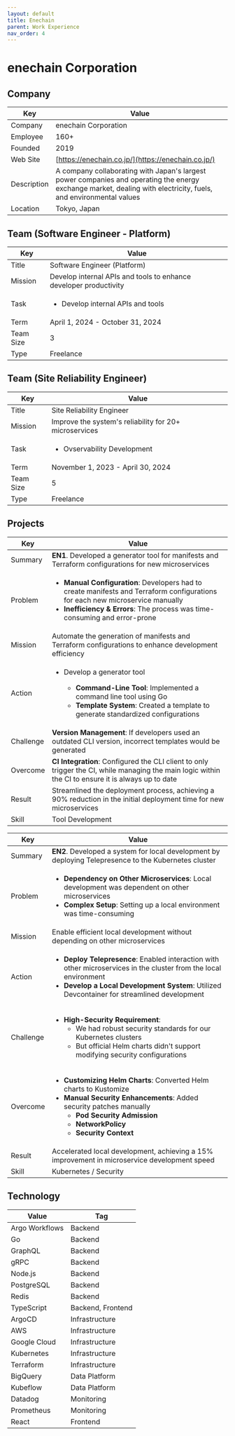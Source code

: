 ```yaml
---
layout: default
title: Enechain
parent: Work Experience
nav_order: 4
---
```


# enechain Corporation

## Company

| Key         | Value                                                                                                                                                     |
| ----------- | --------------------------------------------------------------------------------------------------------------------------------------------------------- |
| Company     | enechain Corporation                                                                                                                                      |
| Employee    | 160+                                                                                                                                                      |
| Founded     | 2019                                                                                                                                                      |
| Web Site    | [https://enechain.co.jp/](https://enechain.co.jp/)                                                                                                    |
| Description | A company collaborating with Japan's largest power companies and operating the energy exchange market, dealing with electricity, fuels, and environmental values |
| Location    | Tokyo, Japan                                                                                                                                              |

## Team (Software Engineer - Platform)

<table>
  <thead>
    <tr>
      <th>Key</th>
      <th>Value</th>
    </tr>
  </thead>
  <tbody>
    <tr>
      <td>Title</td>
      <td>Software Engineer (Platform)</td>
    </tr>
    <tr>
      <td>Mission</td>
      <td>Develop internal APIs and tools to enhance developer productivity</td>
    </tr>
    <tr>
      <td>Task</td>
      <td><ul><li>Develop internal APIs and tools</li></ul></td>
    </tr>
    <tr>
      <td>Term</td>
      <td>April 1, 2024 - October 31, 2024</td>
    </tr>
    <tr>
      <td>Team Size</td>
      <td>3</td>
    </tr>
    <tr>
      <td>Type</td>
      <td>Freelance</td>
    </tr>
  </tbody>
</table>

## Team (Site Reliability Engineer)

<table>
  <thead>
    <tr>
      <th>Key</th>
      <th>Value</th>
    </tr>
  </thead>
  <tbody>
    <tr>
      <td>Title</td>
      <td>Site Reliability Engineer</td>
    </tr>
    <tr>
      <td>Mission</td>
      <td>Improve the system's reliability for 20+ microservices</td>
    </tr>
    <tr>
      <td>Task</td>
      <td><ul><li>Ovservability Development</li></ul></td>
    </tr>
    <tr>
      <td>Term</td>
      <td>November 1, 2023 - April 30, 2024</td>
    </tr>
    <tr>
      <td>Team Size</td>
      <td>5</td>
    </tr>
    <tr>
      <td>Type</td>
      <td>Freelance</td>
    </tr>
  </tbody>
</table>

## Projects

<table>
  <thead>
    <tr>
      <th>Key</th>
      <th>Value</th>
    </tr>
  </thead>
  <tbody>
    <tr>
      <td>Summary</td>
      <td><strong>EN1</strong>. Developed a generator tool for manifests and Terraform configurations for new microservices</td>
    </tr>
    <tr>
      <td>Problem</td>
      <td>
        <ul>
          <li><strong>Manual Configuration</strong>: Developers had to create manifests and Terraform configurations for each new microservice manually</li>
          <li><strong>Inefficiency & Errors</strong>: The process was time-consuming and error-prone</li>
        </ul>
      </td>
    </tr>
    <tr>
      <td>Mission</td>
      <td>Automate the generation of manifests and Terraform configurations to enhance development efficiency</td>
    </tr>
    <tr>
      <td>Action</td>
      <td>
        <ul>
          <li>Develop a generator tool</li>
          <ul>
            <li><strong>Command-Line Tool</strong>: Implemented a command line tool using Go</li>
            <li><strong>Template System</strong>: Created a template to generate standardized configurations</li>
          </ul>
        </ul>
      </td>
    </tr>
    <tr>
      <td>Challenge</td>
      <td><strong>Version Management</strong>: If developers used an outdated CLI version, incorrect templates would be generated</td>
    </tr>
    <tr>
      <td>Overcome</td>
      <td><strong>CI Integration</strong>: Configured the CLI client to only trigger the CI, while managing the main logic within the CI to ensure it is always up to date</td>
    </tr>
    <tr>
      <td>Result</td>
      <td>Streamlined the deployment process, achieving a 90% reduction in the initial deployment time for new microservices</td>
    </tr>
    <tr>
      <td>Skill</td>
      <td>Tool Development</td>
    </tr>
  </tbody>
</table>

<table>
  <thead>
    <tr>
      <th>Key</th>
      <th>Value</th>
    </tr>
  </thead>
  <tbody>
    <tr>
      <td>Summary</td>
      <td><strong>EN2</strong>. Developed a system for local development by deploying Telepresence to the Kubernetes cluster</td>
    </tr>
    <tr>
      <td>Problem</td>
      <td>
        <ul>
          <li><strong>Dependency on Other Microservices</strong>: Local development was dependent on other microservices</li>
          <li><strong>Complex Setup</strong>: Setting up a local environment was time-consuming</li>
        </ul>
      </td>
    </tr>
    <tr>
      <td>Mission</td>
      <td>Enable efficient local development without depending on other microservices</td>
    </tr>
    <tr>
      <td>Action</td>
      <td>
        <ul>
          <li><strong>Deploy Telepresence</strong>: Enabled interaction with other microservices in the cluster from the local environment</li>
          <li><strong>Develop a Local Development System</strong>: Utilized Devcontainer for streamlined development</li>
        </ul>
      </td>
    </tr>
    <tr>
      <td>Challenge</td>
      <td>
        <ul>
          <li><strong>High-Security Requirement</strong>:
            <ul>
              <li>We had robust security standards for our Kubernetes clusters</li>
              <li>But official Helm charts didn't support modifying security configurations</li>
            </ul>
          </li>
        </ul>
      </td>
    </tr>
    <tr>
      <td>Overcome</td>
      <td>
        <ul>
          <li><strong>Customizing Helm Charts</strong>: Converted Helm charts to Kustomize</li>
          <li><strong>Manual Security Enhancements</strong>: Added security patches manually
            <ul>
              <li><strong>Pod Security Admission</strong></li>
              <li><strong>NetworkPolicy</strong></li>
              <li><strong>Security Context</strong></li>
            </ul>
          </li>
        </ul>
      </td>
    </tr>
    <tr>
      <td>Result</td>
      <td>Accelerated local development, achieving a 15% improvement in microservice development speed</td>
    </tr>
    <tr>
      <td>Skill</td>
      <td>Kubernetes / Security</td>
    </tr>
  </tbody>
</table>

## Technology

| Value           | Tag               |
| --------------- | ----------------- |
| Argo Workflows  | Backend           |
| Go              | Backend           |
| GraphQL         | Backend           |
| gRPC            | Backend           |
| Node.js         | Backend           |
| PostgreSQL      | Backend           |
| Redis           | Backend           |
| TypeScript      | Backend, Frontend |
| ArgoCD          | Infrastructure    |
| AWS             | Infrastructure    |
| Google Cloud    | Infrastructure    |
| Kubernetes      | Infrastructure    |
| Terraform       | Infrastructure    |
| BigQuery        | Data Platform     |
| Kubeflow        | Data Platform     |
| Datadog         | Monitoring        |
| Prometheus      | Monitoring        |
| React           | Frontend          |
